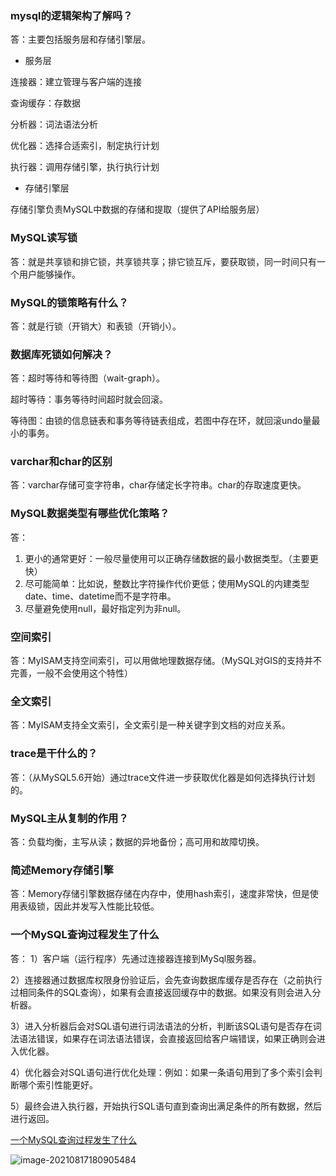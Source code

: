 ### mysql的逻辑架构了解吗？
答：主要包括服务层和存储引擎层。
- 服务层

连接器：建立管理与客户端的连接

查询缓存：存数据

分析器：词法语法分析

优化器：选择合适索引，制定执行计划

执行器：调用存储引擎，执行执行计划

- 存储引擎层
  

存储引擎负责MySQL中数据的存储和提取（提供了API给服务层）

### MySQL读写锁
答：就是共享锁和排它锁，共享锁共享；排它锁互斥，要获取锁，同一时间只有一个用户能够操作。

### MySQL的锁策略有什么？
答：就是行锁（开销大）和表锁（开销小）。

### 数据库死锁如何解决？
答：超时等待和等待图（wait-graph）。

超时等待：事务等待时间超时就会回滚。

等待图：由锁的信息链表和事务等待链表组成，若图中存在环，就回滚undo量最小的事务。

### varchar和char的区别
答：varchar存储可变字符串，char存储定长字符串。char的存取速度更快。

### MySQL数据类型有哪些优化策略？
答：
1. 更小的通常更好：一般尽量使用可以正确存储数据的最小数据类型。（主要更快）
2. 尽可能简单：比如说，整数比字符操作代价更低；使用MySQL的内建类型date、time、datetime而不是字符串。
3. 尽量避免使用null，最好指定列为非null。

### 空间索引
答：MyISAM支持空间索引，可以用做地理数据存储。（MySQL对GIS的支持并不完善，一般不会使用这个特性）

### 全文索引
答：MyISAM支持全文索引，全文索引是一种关键字到文档的对应关系。

### trace是干什么的？
答：（从MySQL5.6开始）通过trace文件进一步获取优化器是如何选择执行计划的。

### MySQL主从复制的作用？
答：负载均衡，主写从读；数据的异地备份；高可用和故障切换。 

### 简述Memory存储引擎
答：Memory存储引擎数据存储在内存中，使用hash索引，速度非常快，但是使用表级锁，因此并发写入性能比较低。

### 一个MySQL查询过程发生了什么
答：
1）客户端（运行程序）先通过连接器连接到MySql服务器。

2）连接器通过数据库权限身份验证后，会先查询数据库缓存是否存在（之前执行过相同条件的SQL查询），如果有会直接返回缓存中的数据。如果没有则会进入分析器。

3）进入分析器后会对SQL语句进行词法语法的分析，判断该SQL语句是否存在词法语法错误，如果存在词法语法错误，会直接返回给客户端错误，如果正确则会进入优化器。

4）优化器会对SQL语句进行优化处理：例如：如果一条语句用到了多个索引会判断哪个索引性能更好。

5）最终会进入执行器，开始执行SQL语句直到查询出满足条件的所有数据，然后进行返回。

[一个MySQL查询过程发生了什么](https://www.cnblogs.com/beyond-succeed/p/12572082.html)



![image-20210817180905484](../../../asserts/数据库面试题/image-20210817180905484.png)